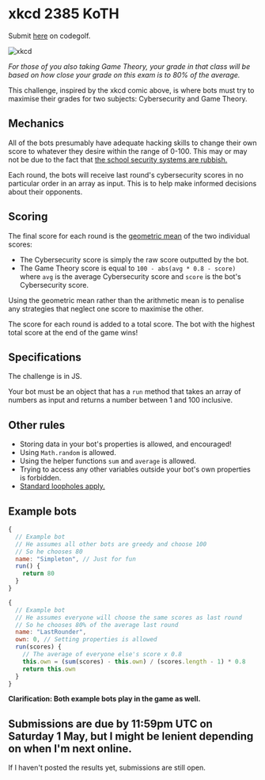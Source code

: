 # xkcd 2385 KoTH

Submit [here](https://codegolf.stackexchange.com/questions/224621/xkcd-2385-koth-final-exam) on codegolf.

![xkcd](https://imgs.xkcd.com/comics/final_exam.png)

_For those of you also taking Game Theory, your grade in that class will be based on how close your grade on this exam is to 80% of the average._

This challenge, inspired by the xkcd comic above, is where bots must try to maximise their grades for two subjects: Cybersecurity and Game Theory.

## Mechanics

All of the bots presumably have adequate hacking skills to change their own score to whatever they desire within the range of 0-100. This may or may not be due to the fact that [the school security systems are rubbish.](https://xkcd.com/327/)

Each round, the bots will receive last round's cybersecurity scores in no particular order in an array as input. This is to help make informed decisions about their opponents.

## Scoring

The final score for each round is the [geometric mean](https://en.wikipedia.org/wiki/Geometric_mean) of the two individual scores:

- The Cybersecurity score is simply the raw score outputted by the bot.
- The Game Theory score is equal to `100 - abs(avg * 0.8 - score)` where `avg` is the average Cybersecurity score and `score` is the bot's Cybersecurity score.

Using the geometric mean rather than the arithmetic mean is to penalise any strategies that neglect one score to maximise the other.

The score for each round is added to a total score. The bot with the highest total score at the end of the game wins!

## Specifications

The challenge is in JS.

Your bot must be an object that has a `run` method that takes an array of numbers as input and returns a number between 1 and 100 inclusive.

## Other rules

- Storing data in your bot's properties is allowed, and encouraged!
- Using `Math.random` is allowed.
- Using the helper functions `sum` and `average` is allowed.
- Trying to access any other variables outside your bot's own properties is forbidden.
- [Standard loopholes apply.](https://codegolf.meta.stackexchange.com/questions/1061/loopholes-that-are-forbidden-by-default)

## Example bots

```js
{
  // Example bot
  // He assumes all other bots are greedy and choose 100
  // So he chooses 80
  name: "Simpleton", // Just for fun
  run() {
    return 80
  }
}
```

```js
{
  // Example bot
  // He assumes everyone will choose the same scores as last round
  // So he chooses 80% of the average last round
  name: "LastRounder",
  own: 0, // Setting properties is allowed
  run(scores) {
    // The average of everyone else's score x 0.8
    this.own = (sum(scores) - this.own) / (scores.length - 1) * 0.8
    return this.own
  }
}
```

**Clarification: Both example bots play in the game as well.**

## Submissions are due by 11:59pm UTC on Saturday 1 May, but I might be lenient depending on when I'm next online.

If I haven't posted the results yet, submissions are still open.
